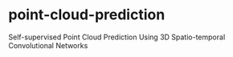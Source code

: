 # point-cloud-prediction
Self-supervised Point Cloud Prediction Using 3D Spatio-temporal Convolutional Networks

